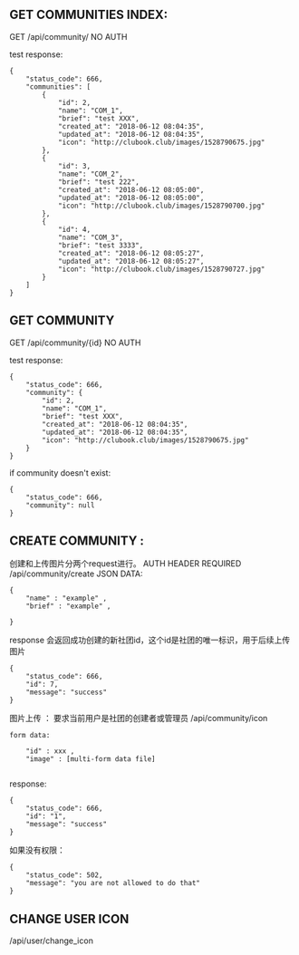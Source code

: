 

## GET COMMUNITIES INDEX: 

GET  /api/community/    NO AUTH

test response:

```
{
    "status_code": 666,
    "communities": [
        {
            "id": 2,
            "name": "COM_1",
            "brief": "test XXX",
            "created_at": "2018-06-12 08:04:35",
            "updated_at": "2018-06-12 08:04:35",
            "icon": "http://clubook.club/images/1528790675.jpg"
        },
        {
            "id": 3,
            "name": "COM_2",
            "brief": "test 222",
            "created_at": "2018-06-12 08:05:00",
            "updated_at": "2018-06-12 08:05:00",
            "icon": "http://clubook.club/images/1528790700.jpg"
        },
        {
            "id": 4,
            "name": "COM_3",
            "brief": "test 3333",
            "created_at": "2018-06-12 08:05:27",
            "updated_at": "2018-06-12 08:05:27",
            "icon": "http://clubook.club/images/1528790727.jpg"
        }
    ]
}
```

## GET COMMUNITY

GET /api/community/{id}   NO AUTH

test response:

```
{
    "status_code": 666,
    "community": {
        "id": 2,
        "name": "COM_1",
        "brief": "test XXX",
        "created_at": "2018-06-12 08:04:35",
        "updated_at": "2018-06-12 08:04:35",
        "icon": "http://clubook.club/images/1528790675.jpg"
    }
}
```

if community doesn't exist:

```
{
    "status_code": 666,
    "community": null
}
```


## CREATE COMMUNITY :

创建和上传图片分两个request进行。
AUTH HEADER REQUIRED
/api/community/create
JSON DATA:

```
{
    "name" : "example" ,
    "brief" : "example" ,

}
```

response 会返回成功创建的新社团id，这个id是社团的唯一标识，用于后续上传图片 


```
{
    "status_code": 666,
    "id": 7,
    "message": "success"
}
```


图片上传 ： 要求当前用户是社团的创建者或管理员
/api/community/icon

```
form data:

    "id" : xxx ,
    "image" : [multi-form data file]


```
response:

```
{
    "status_code": 666,
    "id": "1",
    "message": "success"
}
```


如果没有权限：
```
{
    "status_code": 502,
    "message": "you are not allowed to do that"
}
```


## CHANGE USER ICON

/api/user/change_icon
